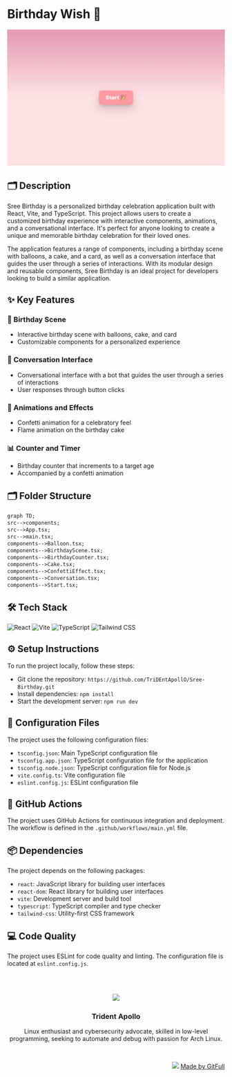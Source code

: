 # Birthday Wish 🎉
![thumbnail](./public/assets/landingPage-e358691f-5272-4f92-8b19-874531242b2f)

## 🗂️ Description

Sree Birthday is a personalized birthday celebration application built with React, Vite, and TypeScript. This project allows users to create a customized birthday experience with interactive components, animations, and a conversational interface. It's perfect for anyone looking to create a unique and memorable birthday celebration for their loved ones.

The application features a range of components, including a birthday scene with balloons, a cake, and a card, as well as a conversation interface that guides the user through a series of interactions. With its modular design and reusable components, Sree Birthday is an ideal project for developers looking to build a similar application.

## ✨ Key Features

### 🎂 Birthday Scene

* Interactive birthday scene with balloons, cake, and card
* Customizable components for a personalized experience

### 💬 Conversation Interface

* Conversational interface with a bot that guides the user through a series of interactions
* User responses through button clicks

### 🎉 Animations and Effects

* Confetti animation for a celebratory feel
* Flame animation on the birthday cake

### 📊 Counter and Timer

* Birthday counter that increments to a target age
* Accompanied by a confetti animation

## 🗂️ Folder Structure

```mermaid
graph TD;
src-->components;
src-->App.tsx;
src-->main.tsx;
components-->Balloon.tsx;
components-->BirthdayScene.tsx;
components-->BirthdayCounter.tsx;
components-->Cake.tsx;
components-->ConfettiEffect.tsx;
components-->Conversation.tsx;
components-->Start.tsx;
```

## 🛠️ Tech Stack

![React](https://img.shields.io/badge/React-61DAFB?logo=react&logoColor=white&style=for-the-badge)
![Vite](https://img.shields.io/badge/Vite-646C4E?logo=vite&logoColor=white&style=for-the-badge)
![TypeScript](https://img.shields.io/badge/TypeScript-3178c6?logo=typescript&logoColor=white&style=for-the-badge)
![Tailwind CSS](https://img.shields.io/badge/Tailwind_CSS-06B6D4?logo=tailwind-css&logoColor=white&style=for-the-badge)

## ⚙️ Setup Instructions

To run the project locally, follow these steps:

* Git clone the repository: `https://github.com/TriDEntApollO/Sree-Birthday.git`
* Install dependencies: `npm install`
* Start the development server: `npm run dev`

## 📝 Configuration Files

The project uses the following configuration files:

* `tsconfig.json`: Main TypeScript configuration file
* `tsconfig.app.json`: TypeScript configuration file for the application
* `tsconfig.node.json`: TypeScript configuration file for Node.js
* `vite.config.ts`: Vite configuration file
* `eslint.config.js`: ESLint configuration file

## 🤖 GitHub Actions

The project uses GitHub Actions for continuous integration and deployment. The workflow is defined in the `.github/workflows/main.yml` file.

## 📦 Dependencies

The project depends on the following packages:

* `react`: JavaScript library for building user interfaces
* `react-dom`: React library for building user interfaces
* `vite`: Development server and build tool
* `typescript`: TypeScript compiler and type checker
* `tailwind-css`: Utility-first CSS framework

## 💻 Code Quality

The project uses ESLint for code quality and linting. The configuration file is located at `eslint.config.js`.



<br><br>
<div align="center">
<img src="https://avatars.githubusercontent.com/u/68052236?v=4" width="120" />
<h3>Trident Apollo</h3>
<p>Linux enthusiast and cybersecurity advocate, skilled in low-level programming, seeking to automate and debug with passion for Arch Linux.</p>
</div>
<br>
<p align="right">
<img src="https://gitfull.vercel.app/appLogo.png" width="20"/>  <a href="https://gitfull.vercel.app">Made by GitFull</a>
</p>
    
